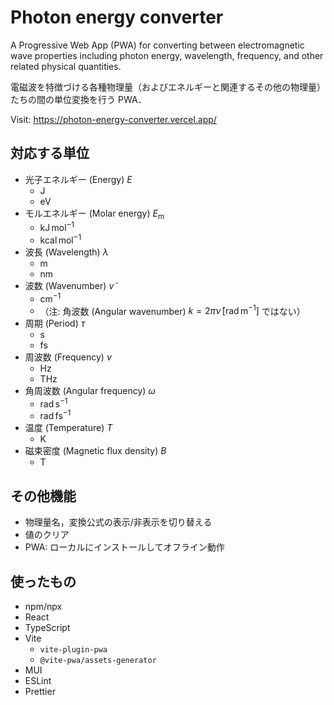 # Photon energy converter

A Progressive Web App (PWA) for converting between electromagnetic wave properties including photon energy, wavelength, frequency, and other related physical quantities.

電磁波を特徴づける各種物理量（およびエネルギーと関連するその他の物理量）たちの間の単位変換を行う PWA．

Visit: https://photon-energy-converter.vercel.app/

## 対応する単位

- 光子エネルギー (Energy) $E$
  - $`\mathrm{J}`$
  - $`\mathrm{eV}`$
- モルエネルギー (Molar energy) $E_\text{m}$
  - $`\mathrm{kJ} \, \mathrm{mol}^{-1}`$
  - $`\mathrm{kcal} \, \mathrm{mol}^{-1}`$
- 波長 (Wavelength) $\lambda$
  - $`\mathrm{m}`$
  - $`\mathrm{nm}`$
- 波数 (Wavenumber) $\tilde{\nu}$
  - $`\mathrm{cm}^{-1}`$
  - （注: 角波数 (Angular wavenumber) $`k = 2 \pi \tilde{\nu} \, [\mathrm{rad} \, \mathrm{m}^{-1}]`$ ではない）
- 周期 (Period) $\tau$
  - $`\mathrm{s}`$
  - $`\mathrm{fs}`$
- 周波数 (Frequency) $\nu$
  - $`\mathrm{Hz}`$
  - $`\mathrm{THz}`$
- 角周波数 (Angular frequency) $\omega$
  - $`\mathrm{rad} \, \mathrm{s}^{-1}`$
  - $`\mathrm{rad} \, \mathrm{fs}^{-1}`$
- 温度 (Temperature) $T$
  - $`\mathrm{K}`$
- 磁束密度 (Magnetic flux density) $B$
  - $`\mathrm{T}`$

## その他機能

- 物理量名，変換公式の表示/非表示を切り替える
- 値のクリア
- PWA: ローカルにインストールしてオフライン動作

## 使ったもの

- npm/npx
- React
- TypeScript
- Vite
  - `vite-plugin-pwa`
  - `@vite-pwa/assets-generator`
- MUI
- ESLint
- Prettier
